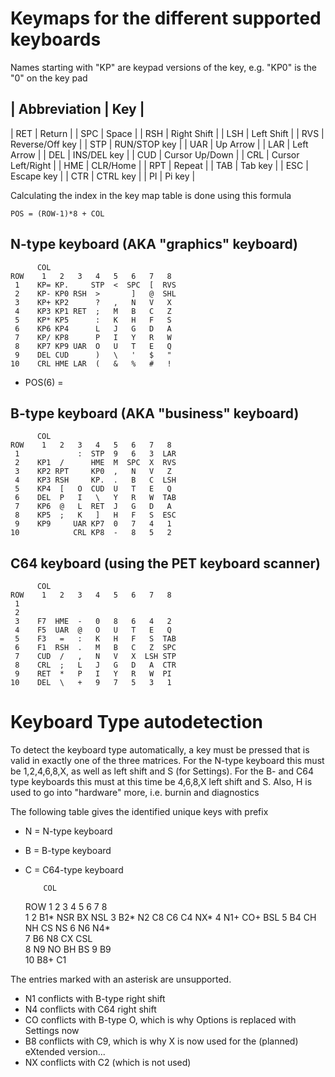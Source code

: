 
# Keymaps for the different supported keyboards

Names starting with "KP" are keypad versions of the key, e.g. "KP0" is the "0" on the key pad

| Abbreviation | Key |
----------------------
| RET | Return |
| SPC | Space |
| RSH | Right Shift |
| LSH | Left Shift |
| RVS | Reverse/Off key |
| STP | RUN/STOP key |
| UAR | Up Arrow |
| LAR | Left Arrow |
| DEL | INS/DEL key |
| CUD | Cursor Up/Down |
| CRL | Cursor Left/Right |
| HME | CLR/Home |
| RPT | Repeat |
| TAB | Tab key |
| ESC | Escape key |
| CTR | CTRL key |
| PI | Pi key |

Calculating the index in the key map table is done using this formula

    POS = (ROW-1)*8 + COL 

## N-type keyboard (AKA "graphics" keyboard)

          COL
    ROW    1   2   3   4   5   6   7   8  
     1    KP= KP.     STP  <  SPC  [  RVS  
     2    KP- KP0 RSH  >       ]   @  SHL
     3    KP+ KP2      ?   ,   N   V   X
     4    KP3 KP1 RET  ;   M   B   C   Z
     5    KP* KP5      :   K   H   F   S
     6    KP6 KP4      L   J   G   D   A
     7    KP/ KP8      P   I   Y   R   W
     8    KP7 KP9 UAR  O   U   T   E   Q
     9    DEL CUD      )   \   '   $   "
    10    CRL HME LAR  (   &   %   #   !

* POS(6) = 

## B-type keyboard (AKA "business" keyboard)

          COL
    ROW    1   2   3   4   5   6   7   8  
     1             :  STP  9   6   3  LAR
     2    KP1  /      HME  M  SPC  X  RVS
     3    KP2 RPT     KP0  ,   N   V   Z
     4    KP3 RSH     KP.  .   B   C  LSH
     5    KP4  [   O  CUD  U   T   E   Q
     6    DEL  P   I   \   Y   R   W  TAB
     7    KP6  @   L  RET  J   G   D   A  
     8    KP5  ;   K   ]   H   F   S  ESC
     9    KP9     UAR KP7  0   7   4   1
    10            CRL KP8  -   8   5   2


## C64 keyboard (using the PET keyboard scanner)

          COL
    ROW    1   2   3   4   5   6   7   8  
     1 
     2
     3    F7  HME  -   0   8   6   4   2
     4    F5  UAR  @   O   U   T   E   Q
     5    F3   =   :   K   H   F   S  TAB
     6    F1  RSH  .   M   B   C   Z  SPC
     7    CUD  /   ,   N   V   X  LSH STP
     8    CRL  ;   L   J   G   D   A  CTR
     9    RET  *   P   I   Y   R   W  PI
    10    DEL  \   +   9   7   5   3   1

# Keyboard Type autodetection

To detect the keyboard type automatically,
a key must be pressed that is valid in exactly
one of the three matrices. For the N-type keyboard
this must be 1,2,4,6,8,X, as well as left shift and S (for Settings). For the B- and C64 type
keyboards this must at this time be 4,6,8,X left shift and S.
Also, H is used to go into "hardware" more, i.e. burnin and diagnostics

The following table gives the identified unique keys with prefix

* N = N-type keyboard
* B = B-type keyboard
* C = C64-type keyboard

          COL
    ROW    1   2   3   4   5   6   7   8  
     1
     2    B1*     NSR             BX  NSL
     3    B2* N2          C8  C6  C4  NX*
     4        N1+     CO+             BSL
     5    B4              CH  NH  CS  NS 
     6    N6  N4*                 
     7    B6  N8              CX  CSL        
     8        N9      NO  BH      BS
     9    B9  
    10                B8+             C1


The entries marked with an asterisk are unsupported.

* N1 conflicts with B-type right shift
* N4 conflicts with C64 right shift
* CO conflicts with B-type O, which is why Options is replaced with Settings now
* B8 conflicts with C9, which is why X is now used for the (planned) eXtended version...
* NX conflicts with C2 (which is not used)

